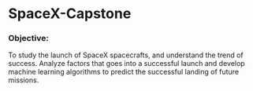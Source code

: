 # SpaceX-Capstone

### Objective:
To study the launch of SpaceX spacecrafts, and understand the trend of success. Analyze factors that goes into a successful launch and develop machine learning algorithms to predict the successful landing of future missions.
